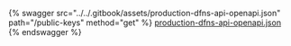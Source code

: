 {% swagger src="../../.gitbook/assets/production-dfns-api-openapi.json" path="/public-keys" method="get" %}
[production-dfns-api-openapi.json](../../.gitbook/assets/production-dfns-api-openapi.json)
{% endswagger %}
